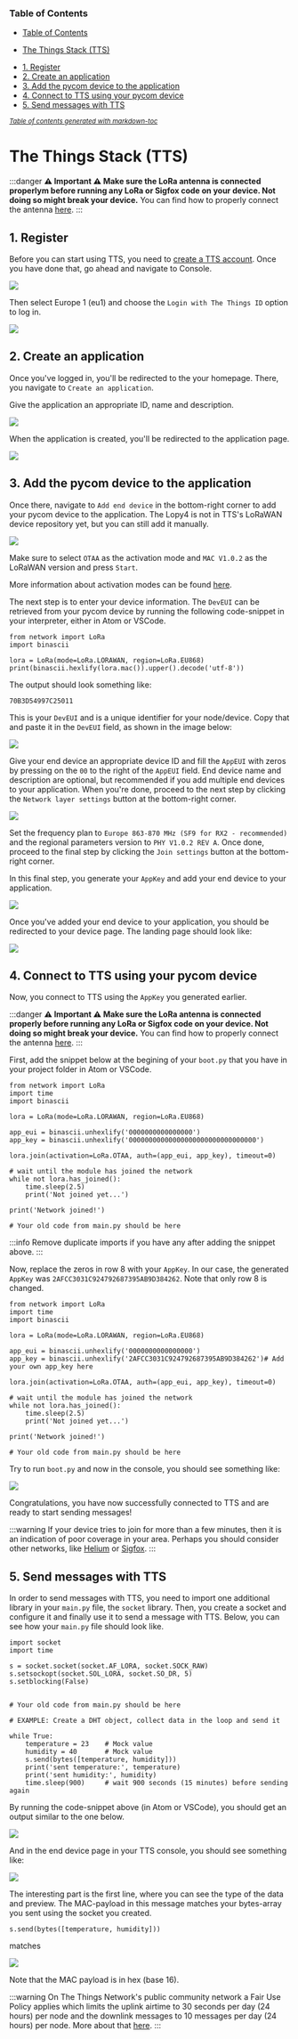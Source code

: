 ### Table of Contents
+ [Table of Contents](#table-of-contents)
- [The Things Stack (TTS)](#the-things-stack--tts-)
* [1. Register](#1-register)
* [2. Create an application](#2-create-an-application)
* [3. Add the pycom device to the application](#3-add-the-pycom-device-to-the-application)
* [4. Connect to TTS using your pycom device](#4-connect-to-tts-using-your-pycom-device)
* [5. Send messages with TTS](#5-send-messages-with-tts)

<small><i><a href='http://ecotrust-canada.github.io/markdown-toc/'>Table of contents generated with markdown-toc</a></i></small>

# The Things Stack (TTS)

:::danger
**⚠️ Important ⚠️ Make sure the LoRa antenna is connected properlym before running any LoRa or Sigfox code on your device. Not doing so might break your device.** You can find how to properly connect the antenna [here](#Connect-the-antenna).
:::

## 1. Register
Before you can start using TTS, you need to [create a TTS account](https://account.thethingsnetwork.org/register). Once you have done that, go ahead and navigate to Console.

![](https://i.imgur.com/eb22wU8.png)

Then select Europe 1 (eu1) and choose the `Login with The Things ID` option to log in.

![](https://i.imgur.com/3apo8Cv.png)


## 2. Create an application
Once you've logged in, you'll be redirected to the your homepage. There, you navigate to `Create an application`.

Give the application an appropriate ID, name and description.

![](https://i.imgur.com/gkJoy8n.png)

When the application is created, you'll be redirected to the application page.

![](https://i.imgur.com/wvWgZf0.png)

## 3. Add the pycom device to the application

Once there, navigate to `Add end device` in the bottom-right corner to add your pycom device to the application. The Lopy4 is not in TTS's LoRaWAN device repository yet, but you can still add it manually.

![](https://i.imgur.com/sCTVvij.png)

Make sure to select `OTAA` as the activation mode and `MAC V1.0.2` as the LoRaWAN version and press `Start`.

More information about activation modes can be found [here](https://www.thethingsnetwork.org/docs/lorawan/end-device-activation/).

The next step is to enter your device information. The `DevEUI` can be retrieved from your pycom device by running the following code-snippet in your interpreter, either in Atom or VSCode.

```python=
from network import LoRa
import binascii

lora = LoRa(mode=LoRa.LORAWAN, region=LoRa.EU868)
print(binascii.hexlify(lora.mac()).upper().decode('utf-8'))
```

The output should look something like:

```python=
70B3D54997C25011
```

This is your `DevEUI` and is a unique identifier for your node/device. Copy that and paste it in the `DevEUI` field, as shown in the image below:

![](https://i.imgur.com/q5haIze.png)

Give your end device an appropriate device ID and fill the `AppEUI` with zeros by pressing on the `00` to the right of the `AppEUI` field. End device name and description are optional, but recommended if you add multiple end devices to your application. When you're done, proceed to the next step by clicking the `Network layer settings` button at the bottom-right corner.

![](https://i.imgur.com/7PKNw6G.png)

Set the frequency plan to `Europe 863-870 MHz (SF9 for RX2 - recommended)` and the regional parameters version to `PHY V1.0.2 REV A`. Once done, proceed to the final step by clicking the `Join settings` button at the bottom-right corner.

In this final step, you generate your `AppKey` and add your end device to your application.

![](https://i.imgur.com/KM0uAQ1.png)


Once you've added your end device to your application, you should be redirected to your device page. The landing page should look like:

![](https://i.imgur.com/LrkMxl3.png)


## 4. Connect to TTS using your pycom device

Now, you connect to TTS using the `AppKey` you generated earlier.

:::danger
**⚠️ Important ⚠️ Make sure the LoRa antenna is connected properly before running any LoRa or Sigfox code on your device. Not doing so might break your device.** You can find how to properly connect the antenna [here](#Connect-the-antenna).
:::

First, add the snippet below at the begining of your `boot.py` that you have in your project folder in Atom or VSCode.

```python=
from network import LoRa
import time
import binascii

lora = LoRa(mode=LoRa.LORAWAN, region=LoRa.EU868)

app_eui = binascii.unhexlify('0000000000000000')
app_key = binascii.unhexlify('00000000000000000000000000000000')

lora.join(activation=LoRa.OTAA, auth=(app_eui, app_key), timeout=0)

# wait until the module has joined the network
while not lora.has_joined():
    time.sleep(2.5)
    print('Not joined yet...')

print('Network joined!')

# Your old code from main.py should be here

```

:::info
Remove duplicate imports if you have any after adding the snippet above.
:::

Now, replace the zeros in row 8 with your `AppKey`. In our case, the generated `AppKey` was `2AFCC3031C924792687395AB9D384262`. Note that only row 8 is changed.


```python=
from network import LoRa
import time
import binascii

lora = LoRa(mode=LoRa.LORAWAN, region=LoRa.EU868)

app_eui = binascii.unhexlify('0000000000000000')
app_key = binascii.unhexlify('2AFCC3031C924792687395AB9D384262')# Add your own app_key here

lora.join(activation=LoRa.OTAA, auth=(app_eui, app_key), timeout=0)

# wait until the module has joined the network
while not lora.has_joined():
    time.sleep(2.5)
    print('Not joined yet...')

print('Network joined!')

# Your old code from main.py should be here

```

Try to run `boot.py` and now in the console, you should see something like:


![](https://i.imgur.com/mvCfxwu.png)

Congratulations, you have now successfully connected to TTS and are ready to start sending messages!

:::warning
If your device tries to join for more than a few minutes, then it is an indication of poor coverage in your area. Perhaps you should consider other networks, like [Helium](https://hackmd.io/ikBVVe3zQymcUxo6rbIdlQ?view) or [Sigfox](https://hackmd.io/iItkcV_XTgCdjRooqlUyOg?view).
:::

## 5. Send messages with TTS

In order to send messages with TTS, you need to import one additional library in your `main.py` file, the `socket` library. Then, you create a socket and configure it and finally use it to send a message with TTS. Below, you can see how your `main.py` file should look like.

```python=
import socket
import time

s = socket.socket(socket.AF_LORA, socket.SOCK_RAW)
s.setsockopt(socket.SOL_LORA, socket.SO_DR, 5)
s.setblocking(False)


# Your old code from main.py should be here

# EXAMPLE: Create a DHT object, collect data in the loop and send it

while True:
    temperature = 23    # Mock value
    humidity = 40       # Mock value
    s.send(bytes([temperature, humidity]))
    print('sent temperature:', temperature)
    print('sent humidity:', humidity)
    time.sleep(900)     # wait 900 seconds (15 minutes) before sending again

```

By running the code-snippet above (in Atom or VSCode), you should get an output similar to the one below.

![](https://i.imgur.com/U6ibv2X.png)

And in the end device page in your TTS console, you should see something like:

![](https://i.imgur.com/AxRUix5.png)

The interesting part is the first line, where you can see the type of the data and preview. The MAC-payload in this message matches your bytes-array you sent using the socket you created.

```python=
s.send(bytes([temperature, humidity]))
```

matches

![](https://i.imgur.com/OyALAlz.png)


Note that the MAC payload is in hex (base 16).


:::warning
On The Things Network's public community network a Fair Use Policy applies which limits the uplink airtime to 30 seconds per day (24 hours) per node and the downlink messages to 10 messages per day (24 hours) per node. More about that [here](https://www.thethingsnetwork.org/forum/t/fair-use-policy-explained/1300).
:::
